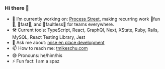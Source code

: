 ### Hi there 👋

- 🔭 I’m currently working on: [Process Street](https://www.process.st/), making recurring work 🎉fun🎉, 💨fast💨, and 🔐faultless🔐 for teams everywhere.
- 🛠 Current tools: TypeScript, React, GraphQl, Next, XState, Ruby, Rails, MySQL, React Testing Library, Jest
- 💬 Ask me about: [mise en place development](https://www.notion.so/Mise-en-place-React-36806ea5434f4d3eb7c4d49e41af9a30)
- 📫 How to reach me: [tmikeschu.com](https://tmikeschu.com)
- 😄 Pronouns: he/him/his
- ⚡ Fun fact: I am a spaz
